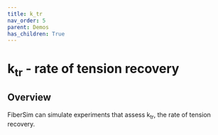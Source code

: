 ```yaml
---
title: k_tr
nav_order: 5
parent: Demos
has_children: True
---
```


# k<sub>tr</sub> - rate of tension recovery

## Overview

FiberSim can simulate experiments that assess k<sub>tr</sub>, the rate of tension recovery.
